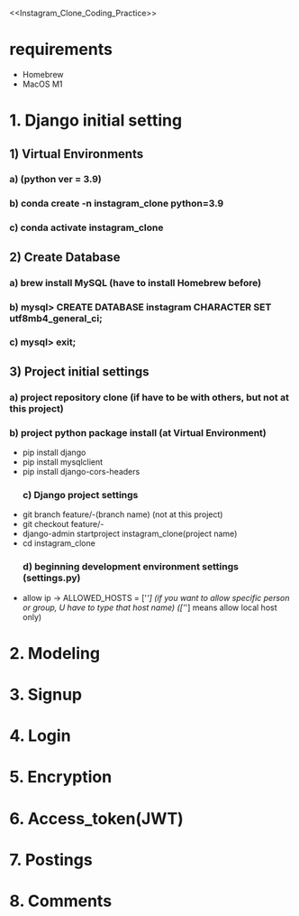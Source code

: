 <<Instagram_Clone_Coding_Practice>>

# requirements
- Homebrew
- MacOS M1

# 1. Django initial setting

## 1) Virtual Environments

   ### a) (python ver = 3.9)
   ### b) conda create -n instagram_clone python=3.9
   ### c) conda activate instagram_clone

## 2) Create Database

   ### a) brew install MySQL (have to install Homebrew before)
   ### b) mysql> CREATE DATABASE instagram CHARACTER SET utf8mb4_general_ci;
   ### c) mysql> exit;

## 3) Project initial settings

   ### a) project repository clone (if have to be with others, but not at this project)
   ### b) project python package install (at Virtual Environment)
- pip install django
- pip install mysqlclient
- pip install django-cors-headers
   ### c) Django project settings
- git branch feature/-(branch name) (not at this project)
- git checkout feature/-
- django-admin startproject instagram_clone(project name)
- cd instagram_clone
   ### d) beginning development environment settings (settings.py)
- allow ip
  -> ALLOWED_HOSTS = ['*'] (if you want to allow specific person or group, U have to type that host name) (['*'] means allow local host only)

# 2. Modeling

# 3. Signup

# 4. Login

# 5. Encryption

# 6. Access_token(JWT)

# 7. Postings

# 8. Comments
